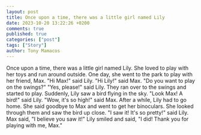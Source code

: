 ```yaml
---
layout: post
title: Once upon a time, there was a little girl named Lily
date: 2023-10-20 13:22:26 +0200
comments: true
published: true
categories: ["post"]
tags: ["Story"]
author: Tony Mamacos
---
```

Once upon a time, there was a little girl named Lily. She loved to play with her toys and run around outside. One day, she went to the park to play with her friend, Max.
"Hi Max!" said Lily.
"Hi Lily!" said Max. "Do you want to play on the swings?"
"Yes, please!" said Lily.
They ran over to the swings and started to play. Suddenly, Lily saw a bird flying in the sky.
"Look Max! A bird!" said Lily.
"Wow, it's so high!" said Max.
After a while, Lily had to go home. She said goodbye to Max and went to get her binoculars. She looked through them and saw the bird up close. "I saw it! It's so pretty!" said Lily.
Max said, "I believe you saw it!"
Lily smiled and said, "I did! Thank you for playing with me, Max."

